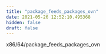 ```yaml
---
title: "package_feeds_packages_ovn"
date: 2021-05-26 12:52:10.495368
hidden: false
draft: false
---
```


x86/64/package_feeds_packages_ovn

